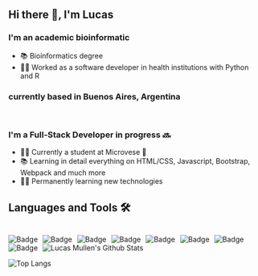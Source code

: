 ## Hi there 👋, I'm Lucas
### I'm an academic bioinformatic 
- 📚 Bioinformatics degree
- :man_scientist: Worked as a software developer in health institutions with Python and R


### currently based in Buenos Aires, Argentina

<br>

### I'm a Full-Stack Developer in progress :soon:
- 👨‍💻 Currently a student at Microvese :purple_heart:
- 📚 Learning in detail everything on HTML/CSS, Javascript, Bootstrap, Webpack and much more
- 💪🏼 Permanently learning new technologies

## Languages and Tools 🛠 

<br>
<img alt="Badge" style="float: left; margin-right: 10px;"  src="https://img.shields.io/badge/python-3670A0?style=for-the-badge&logo=python&logoColor=ffdd54"/> 
<img alt="Badge" style="float: left; margin-right: 10px;"  src="https://img.shields.io/badge/r-%23276DC3.svg?style=for-the-badge&logo=r&logoColor=white"/> 

<img alt="Badge" style="float: left; margin-right: 10px;"  src="https://img.shields.io/badge/html5%20-%23E34F26.svg?&style=for-the-badge&logo=html5&logoColor=white"/>    
<img alt="Badge" style="float: left; margin-right: 10px;"  src="https://img.shields.io/badge/css3%20-%231572B6.svg?&style=for-the-badge&logo=css3&logoColor=white"/>    
<img alt="Badge" style="float: left; margin-right: 10px;"  src="https://img.shields.io/badge/javascript%20-%23323330.svg?&style=for-the-badge&logo=javascript&logoColor=%23F7DF1E"/>    
<img alt="Badge" style="float: left; margin-right: 10px;"  src="https://img.shields.io/badge/node.js%20-%2343853D.svg?&style=for-the-badge&logo=node.js&logoColor=white"/>    
<img alt="Badge" style="float: left; margin-right: 10px;"  src="https://img.shields.io/badge/bootstrap%20-%23563D7C.svg?&style=for-the-badge&logo=bootstrap&logoColor=white"/> 

<img alt="Badge" style="float: left; margin-right: 10px;"  src="https://img.shields.io/badge/git%20-%23F05033.svg?&style=for-the-badge&logo=git&logoColor=white"/>    

![Lucas Mullen's Github Stats](https://github-readme-stats.vercel.app/api?username=mullenlucas&count_private=true&show_icons=true&theme=radical&include_all_commits=true)


![Top Langs](https://github-readme-stats.vercel.app/api/top-langs/?username=mullenlucas&theme=radical)

<!--
**mullenlucas/mullenlucas** is a ✨ _special_ ✨ repository because its `README.md` (this file) appears on your GitHub profile.

Here are some ideas to get you started:

- 🔭 I’m currently working on ...
- 🌱 I’m currently learning ...
- 👯 I’m looking to collaborate on ...
- 🤔 I’m looking for help with ...
- 💬 Ask me about ...
- 📫 How to reach me: ...
- 😄 Pronouns: ...
- ⚡ Fun fact: ...
-->

